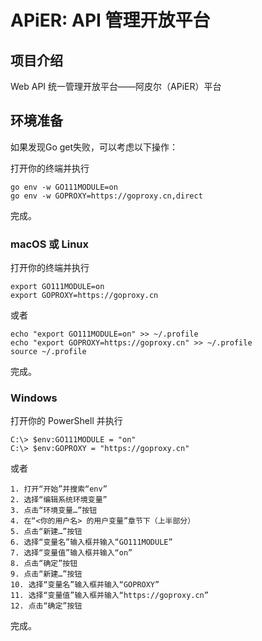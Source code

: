 # APiER: API 管理开放平台

## 项目介绍

Web API 统一管理开放平台——阿皮尔（APiER）平台

## 环境准备

如果发现Go get失败，可以考虑以下操作：

打开你的终端并执行

```shell
go env -w GO111MODULE=on
go env -w GOPROXY=https://goproxy.cn,direct
```

完成。

### macOS 或 Linux

打开你的终端并执行

```shell
export GO111MODULE=on
export GOPROXY=https://goproxy.cn
```

或者

```shell
echo "export GO111MODULE=on" >> ~/.profile
echo "export GOPROXY=https://goproxy.cn" >> ~/.profile
source ~/.profile
```

完成。

### Windows

打开你的 PowerShell 并执行

```shell
C:\> $env:GO111MODULE = "on"
C:\> $env:GOPROXY = "https://goproxy.cn"
```

或者

```text
1. 打开“开始”并搜索“env”
2. 选择“编辑系统环境变量”
3. 点击“环境变量…”按钮
4. 在“<你的用户名> 的用户变量”章节下（上半部分）
5. 点击“新建…”按钮
6. 选择“变量名”输入框并输入“GO111MODULE”
7. 选择“变量值”输入框并输入“on”
8. 点击“确定”按钮
9. 点击“新建…”按钮
10. 选择“变量名”输入框并输入“GOPROXY”
11. 选择“变量值”输入框并输入“https://goproxy.cn”
12. 点击“确定”按钮
```

完成。